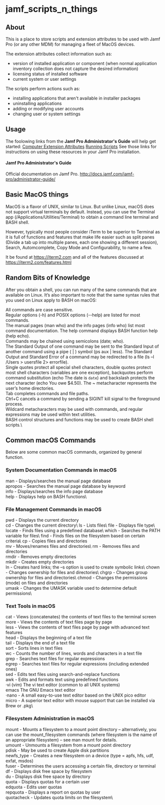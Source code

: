 # jamf_scripts_n_things

## About
This is a place to store scripts and extension attributes to be used with Jamf Pro (or any other MDM) for managing a fleet of MacOS devices.

The extension attributes collect information such as:

- version of installed application or component (when normal application inventory collection does not capture the desired information)
- licensing status of installed software
- current system or user settings

The scripts perform actions such as:

- installing applications that aren't available in installer packages
- uninstalling applications
- adding or modifying user accounts
- changing user or system settings


## Usage
The foolowing links from the **Jamf Pro Administrator's Guide**  will help get started: 
[Computer Extension Attributes](http://docs.jamf.com/jamf-pro/administrator-guide/Computer_Extension_Attributes.html) 
[Running Scripts](http://docs.jamf.com/jamf-pro/administrator-guide/Running_Scripts.html) 
See those links for instructions on using these resources in your Jamf Pro installation.


#### Jamf Pro Administrator's Guide
Official documentation on Jamf Pro.
http://docs.jamf.com/jamf-pro/administrator-guide/

## Basic MacOS things

MacOS is a flavor of UNIX, similar to Linux. But unlike Linux, macOS does not support virtual terminals by default. Instead, you can use the Terminal app (/Applications/Utilities/Terminal) to obtain a command line terminal and BASH shell.

However, typically most people consider iTerm to be superior to Terminal as it is full of functions and features that make life easier such as  split panes (Divide a tab up into multiple panes, each one showing a different session), Search, Automcomplete, Copy Mode and Configurability, to name a few.

It be found at https://iterm2.com and all of the features discussed at https://iterm2.com/features.html


## Random Bits of Knowledge

After you obtain a shell, you can run many of the same commands that are available on Linux. It’s also important to note that the same syntax rules that you used on Linux apply to BASH on macOS:

All commands are case sensitive.\
Regular options (-h) and POSIX options (--help) are listed for most commands.\
The manual pages (man who) and the info pages (info who) list most command documentation. The help command displays BASH function help (help echo).\
Commands may be chained using semicolons (date; who).\
The Standard Output of one command may be sent to the Standard Input of another command using a pipe ( | ) symbol (ps aux | less).
The Standard Output and Standard Error of a command may be redirected to a file (ls –l /Users > usersfile 2> errorfile).\
Single quotes protect all special shell characters, double quotes protect most shell characters (variables are one exception), backquotes perform command substitution (echo The date is `date`) and backslash protects the next character (echo You owe \$4.50).
The ~ metacharacter represents the user’s home directories.\
Tab completes commands and file paths.\
Ctrl+C cancels a command by sending a SIGINT kill signal to the foreground process.\
Wildcard metacharacters may be used with commands, and regular expressions may be used within text utilities.\
BASH control structures and functions may be used to create BASH shell scripts.\


## Common macOS Commands
Below are some common macOS commands, organized by general function.

### System Documentation Commands in macOS
man     -   Displays/searches the manual page database\
apropos -   Searches the manual page database by keyword\
info    -   Displays/searches the info page database\
help    -   Displays help on BASH functions\

### File Management Commands in macOS
pwd     -   Displays the current directory\
cd      -   Changes the current directory\ 
ls      -   Lists files\ 
file    -   Displays file type\ 
locate  -   Finds files using a predefined database\ 
which   -   Searches the PATH variable for files\ 
find    -   Finds files on the filesystem based on certain criteria\ 
cp      -   Copies files and directories\
mv      -   Moves/renames files and directories\ 
rm      -   Removes files and directories\
rmdir   -   Removes empty directories\
mkdir   -   Creates empty directories\
ln      -   Creates hard links; the –s option is used to create symbolic links\ 
chown   -   Changes ownership for files and directories\ 
chgrp   -   Changes group ownership for files and directories\ 
chmod   -   Changes the permissions (mode) on files and directories\
umask   -   Changes the UMASK variable used to determine default permissions\

### Text Tools in macOS
cat     -   Views (concatenates) the contents of text files to the terminal screen\
more    -   Views the contents of text files page by page\
less    -   Views the contents of text files page by page with advanced text features\
head    -   Displays the beginning of a text file\
tail    -   Displays the end of a text file\
sort    -   Sorts lines in text files\
wc      -   Counts the number of lines, words and characters in a text file\
grep    -   Searches text files for regular expressions\
egrep   -   Searches text files for regular expressions (including extended ones)\
sed     -   Edits text files using search-and-replace functions\
awk     -   Edits and formats text using predefined functions\
·vi (vim) The vi text editor (common to all UNIX systems)\
emacs The GNU Emacs text editor\
·nano   -   A small easy-to-use text editor based on the UNIX pico editor\
micro   -   A superior text editor with mouse support that can be installed via Brew or .pkg\

### Filesystem Administration in macOS
mount   -   Mounts a filesystem to a mount point directory – alternatively, you can use the mount_filesystem commands (where filesystem is the name of an appropriate filesystem) – see man mount for details.\
umount  -   Unmounts a filesystem from a mount point directory\
pdisk   -   May be used to create Apple disk partitions\
newfs_type - Creates a new filesystem on a device (type = apfs, hfs, udf, exfat, msdos)\
fuser   -   Determines the users accessing a certain file, directory or terminal\
df      -   Displays disk free space by filesystem\
du      -   Displays disk free space by directory\
quota   -   Displays quotas for a certain user\
edquota -   Edits user quotas\
repquota -  Displays a report on quotas by user\
quotacheck  -   Updates quota limits on the filesystem\